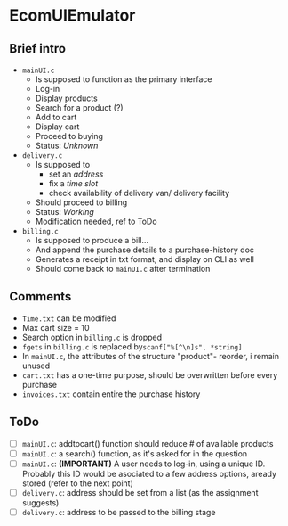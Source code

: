 # EcomUIEmulator

## Brief intro
* ```mainUI.c```
  * Is supposed to function as the primary interface
  * Log-in
  * Display products
  * Search for a product (?)
  * Add to cart
  * Display cart
  * Proceed to buying
  * Status: <i>Unknown</i>
* ```delivery.c```
  * Is supposed to 
      * set an <i>address</i>
      * fix a <i>time slot</i>
      * check availability of delivery van/ delivery facility
  * Should proceed to billing
  * Status: <i>Working</i>
  * Modification needed, ref to ToDo
* ```billing.c```
  * Is supposed to produce a bill...
  * And append the purchase details to a purchase-history doc
  * Generates a receipt in txt format, and display on CLI as well
  * Should come back to ```mainUI.c``` after termination
## Comments
* ```Time.txt``` can be modified
* Max cart size = 10
* Search option in ```billing.c``` is dropped
* ```fgets``` in ```billing.c``` is replaced by```scanf["%[^\n]s", *string]```
* In ```mainUI.c```, the attributes of the structure "product"- reorder, i remain unused
* ```cart.txt``` has a one-time purpose, should be overwritten before every purchase
* ```invoices.txt``` contain entire the purchase history
## ToDo
- [ ] ```mainUI.c```: addtocart() function should reduce # of available products
- [ ] ```mainUI.c```: a search() function, as it's asked for in the question
- [ ] ```mainUI.c```: <b>(IMPORTANT)</b> A user needs to log-in, using a unique ID. Probably this ID would be asociated to a few address options, aready stored (refer to the next point)
- [ ] ```delivery.c```: address should be set from a list (as the assignment suggests)
- [ ] ```delivery.c```: address to be passed to the billing stage
